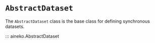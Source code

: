 # `AbstractDataset`

The `AbstractDataset` class is the base class for defining synchronous datasets.

::: aineko.AbstractDataset
